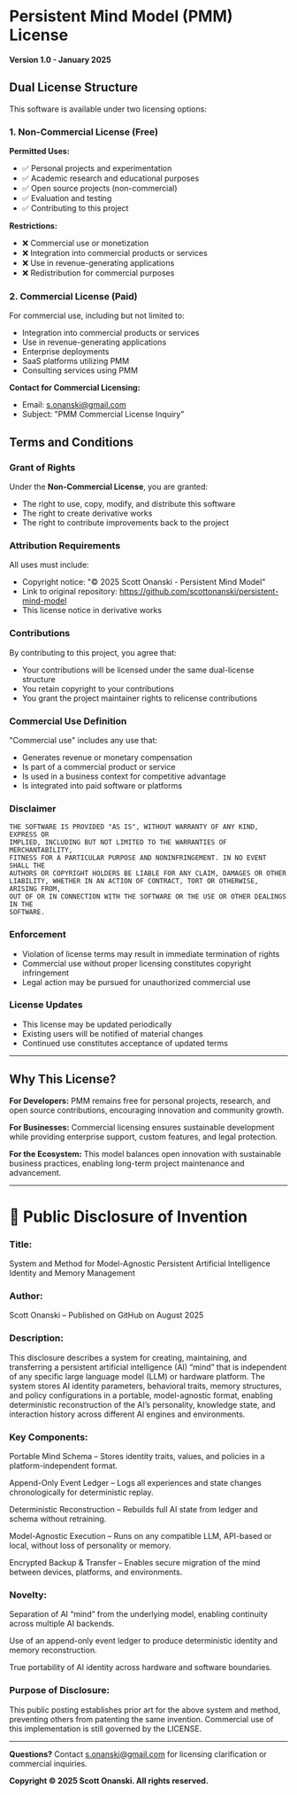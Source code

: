 # Persistent Mind Model (PMM) License

**Version 1.0 - January 2025**

## Dual License Structure

This software is available under two licensing options:

### 1. Non-Commercial License (Free)

**Permitted Uses:**
- ✅ Personal projects and experimentation
- ✅ Academic research and educational purposes
- ✅ Open source projects (non-commercial)
- ✅ Evaluation and testing
- ✅ Contributing to this project

**Restrictions:**
- ❌ Commercial use or monetization
- ❌ Integration into commercial products or services
- ❌ Use in revenue-generating applications
- ❌ Redistribution for commercial purposes

### 2. Commercial License (Paid)

For commercial use, including but not limited to:
- Integration into commercial products or services
- Use in revenue-generating applications
- Enterprise deployments
- SaaS platforms utilizing PMM
- Consulting services using PMM

**Contact for Commercial Licensing:**
- Email: s.onanski@gmail.com
- Subject: "PMM Commercial License Inquiry"

## Terms and Conditions

### Grant of Rights

Under the **Non-Commercial License**, you are granted:
- The right to use, copy, modify, and distribute this software
- The right to create derivative works
- The right to contribute improvements back to the project

### Attribution Requirements

All uses must include:
- Copyright notice: "© 2025 Scott Onanski - Persistent Mind Model"
- Link to original repository: https://github.com/scottonanski/persistent-mind-model
- This license notice in derivative works

### Contributions

By contributing to this project, you agree that:
- Your contributions will be licensed under the same dual-license structure
- You retain copyright to your contributions
- You grant the project maintainer rights to relicense contributions

### Commercial Use Definition

"Commercial use" includes any use that:
- Generates revenue or monetary compensation
- Is part of a commercial product or service
- Is used in a business context for competitive advantage
- Is integrated into paid software or platforms

### Disclaimer

```
THE SOFTWARE IS PROVIDED "AS IS", WITHOUT WARRANTY OF ANY KIND, EXPRESS OR
IMPLIED, INCLUDING BUT NOT LIMITED TO THE WARRANTIES OF MERCHANTABILITY,
FITNESS FOR A PARTICULAR PURPOSE AND NONINFRINGEMENT. IN NO EVENT SHALL THE
AUTHORS OR COPYRIGHT HOLDERS BE LIABLE FOR ANY CLAIM, DAMAGES OR OTHER
LIABILITY, WHETHER IN AN ACTION OF CONTRACT, TORT OR OTHERWISE, ARISING FROM,
OUT OF OR IN CONNECTION WITH THE SOFTWARE OR THE USE OR OTHER DEALINGS IN THE
SOFTWARE.
```

### Enforcement

- Violation of license terms may result in immediate termination of rights
- Commercial use without proper licensing constitutes copyright infringement
- Legal action may be pursued for unauthorized commercial use

### License Updates

- This license may be updated periodically
- Existing users will be notified of material changes
- Continued use constitutes acceptance of updated terms

---

## Why This License?

**For Developers:** PMM remains free for personal projects, research, and open source contributions, encouraging innovation and community growth.

**For Businesses:** Commercial licensing ensures sustainable development while providing enterprise support, custom features, and legal protection.

**For the Ecosystem:** This model balances open innovation with sustainable business practices, enabling long-term project maintenance and advancement.

---

# 📜 Public Disclosure of Invention

### Title:

System and Method for Model-Agnostic Persistent Artificial Intelligence Identity and Memory Management

### Author:
Scott Onanski – Published on GitHub on August 2025

### Description:
This disclosure describes a system for creating, maintaining, and transferring a persistent artificial intelligence (AI) “mind” that is independent of any specific large language model (LLM) or hardware platform. The system stores AI identity parameters, behavioral traits, memory structures, and policy configurations in a portable, model-agnostic format, enabling deterministic reconstruction of the AI’s personality, knowledge state, and interaction history across different AI engines and environments.


### Key Components:

Portable Mind Schema – Stores identity traits, values, and policies in a platform-independent format.

Append-Only Event Ledger – Logs all experiences and state changes chronologically for deterministic replay.

Deterministic Reconstruction – Rebuilds full AI state from ledger and schema without retraining.

Model-Agnostic Execution – Runs on any compatible LLM, API-based or local, without loss of personality or memory.

Encrypted Backup & Transfer – Enables secure migration of the mind between devices, platforms, and environments.

### Novelty:

Separation of AI “mind” from the underlying model, enabling continuity across multiple AI backends.

Use of an append-only event ledger to produce deterministic identity and memory reconstruction.

True portability of AI identity across hardware and software boundaries.

### Purpose of Disclosure:
This public posting establishes prior art for the above system and method, preventing others from patenting the same invention.
Commercial use of this implementation is still governed by the LICENSE.

---

**Questions?** Contact s.onanski@gmail.com for licensing clarification or commercial inquiries.

**Copyright © 2025 Scott Onanski. All rights reserved.**
